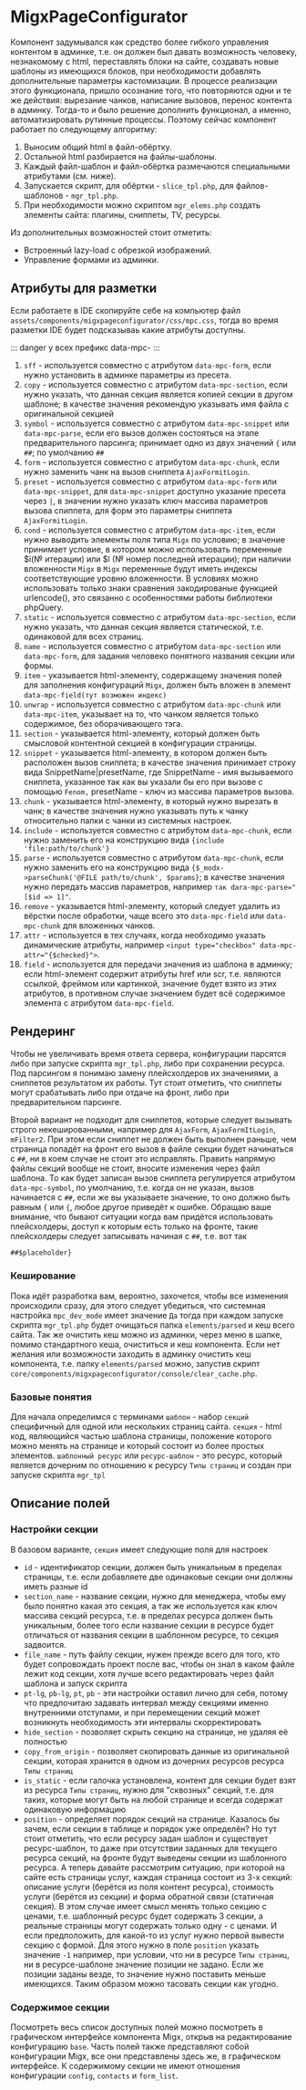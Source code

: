 # MigxPageConfigurator

Компонент задумывался как средство более гибкого управления контентом в админке, т.е. он должен был давать возможность человеку, незнакомому с html, переставлять блоки на
сайте, создавать новые шаблоны из имеющихся блоков, при необходимости добавлять дополнительные параметры кастомизации. В процессе реализации этого функционала, пришло
осознание того, что повторяются одни и те же действия: вырезание чанков, написание вызовов, перенос контента в админку. Тогда-то и было решение дополнить функционал, а именно, автоматизировать рутинные процессы. Поэтому сейчас компонент работает по следующему алгоритму:

1. Выносим общий html в файл-обёртку.
2. Остальной html разбирается на файлы-шаблоны.
3. Каждый файл-шаблон и файл-обёртка размечаются специальными атрибутами (см. ниже).
4. Запускается скрипт, для обёртки - `slice_tpl.php`, для файлов-шаблонов - `mgr_tpl.php`.
5. При необходимости можно скриптом `mgr_elems.php` создать элементы сайта: плагины, сниппеты, TV, ресурсы.

Из дополнительных возможностей стоит отметить:

* Встроенный lazy-load с обрезкой изображений.
* Управление формами из админки.

## Атрибуты для разметки

Если работаетe в IDE скопируйте себе на компьютер файл `assets/components/migxpageconfigurator/css/mpc.css`, тогда во время разметки IDE будет подсказываь какие атрибуты
доступны.

::: danger
у всех префикс data-mpc-
:::

1. `sff` - используется совместно с атрибутом `data-mpc-form`, если нужно установить в админке параметры из пресета.
2. `copy` - используется совместно с атрибутом `data-mpc-section`, если нужно указать, что данная секция является копией секции в другом шаблоне; в качестве значения рекомендую указывать имя файла с оригинальной секцией
3. `symbol` - используется совместно с атрибутом `data-mpc-snippet` или `data-mpc-parse`, если его вызов должен состояться на этапе предварительного парсинга; принимает одно из двух значений `{` или `##`; по умолчанию `##`
4. `form` - используется совместно с атрибутом `data-mpc-chunk`, если нужно заменить чанк на вызов сниппета `AjaxFormitLogin`.
5. `preset` - используется совместно с атрибутом `data-mpc-form` или `data-mpc-snippet`, для `data-mpc-snippet` доступно указание пресета через `|`, в значении нужно указать ключ массива параметров вызова спиппета, для форм это параметры сниппета `AjaxFormitLogin`.
6. `cond` - используется совместно с атрибутом `data-mpc-item`, если нужно выводить элементы поля типа `Migx` по условию; в значение принимает условие, в котором можно использовать переменные $i(№ итерации) или $l (№ номер последней итерации); при наличии вложенности  `Migx` в  `Migx` переменные будут иметь индексы соответствующие уровню вложенности. В условиях можно использовать только знаки сравнения закодированые функцией urlencode(), это связанно с особенностями работы библиотеки phpQuery.
7. `static` - используется совместно с атрибутом `data-mpc-section`, если нужно указать, что данная секция является статической, т.е. одинаковой для всех страниц.
8. `name` - используется совместно с атрибутом `data-mpc-section` или `data-mpc-form`, для задания человеко понятного названия секции или формы.
9. `item` - указывается html-элементу, содержащему значения полей для заполнения конфигураций `Migx`, должен быть вложен в элемент `data-mpc-field(тут возможен индекс)`
10. `unwrap` - используется совместно с атрибутом `data-mpc-chunk` или `data-mpc-item`, указывает на то, что чанком является только содержимое, без оборачивающего тэга.
11. `section` - указывается html-элементу, который должен быть смысловой контентной секцией в конфигурации страницы.
12. `snippet` - указывается html-элементу, в котором должен быть расположен вызов сниппета; в качестве значения принимает строку вида SnippetName|presetName, где SnippetName - имя вызываемого сниппета, указанное так как вы указали бы его при вызове с помощью `Fenom,` presetName - ключ из массива параметров вызова.
13. `chunk` - указывается html-элементу, в который нужно вырезать в чанк; в качестве значения нужно указывать путь к чанку относительно папки с чанки из системных настроек.
14. `include` - используется совместно с атрибутом `data-mpc-chunk`, если нужно заменить его на конструкцию вида `{include 'file:path/to/chunk'}`
15. `parse` - используется совместно с атрибутом `data-mpc-chunk`, если нужно заменить его на конструкцию вида `{$_modx->parseChunk('@FILE path/to/chunk', $params}`; в качестве значения нужно передать массив параметров, например `так dara-mpc-parse="[$id => 1]"`.
16. `remove` - указывается html-элементу, который следует удалить из вёрстки после обработки, чаще всего это `data-mpc-field` или `data-mpc-chunk` для вложенных чанков.
17. `attr` - используется в тех случаях, когда необходимо указать динамические атрибуты, например `<input type="checkbox" data-mpc-attr="{$checked}">`.
18. `field` - используется для передачи значения из шаблона в админку; если html-элемент содержит атрибуты href или scr, т.е. являются ссылкой, фреймом или картинкой, значение будет взято из этих атрибутов, в противном случае значением будет всё содержимое элемента с атрибутом `data-mpc-field`.

## Рендеринг

Чтобы не увеличивать время ответа сервера, конфигурации парсятся либо при запуске скрипта `mgr_tpl.php`, либо при сохранении ресурса. Под парсингом я понимаю замену
плейсхолдеров их значениями, а сниппетов результатом их работы. Тут стоит отметить, что сниппеты могут срабатывать либо при отдаче на фронт, либо при предварительном парсинге.

Второй вариант не подходит для сниппетов, которые следует вызывать строго некешированными, например для `AjaxForm`, `AjaxFormItLogin`, `mFilter2`. При этом если сниппет не должен быть выполнен раньше, чем страница попадёт на фронт его вызов в файле секции будет начинаться с `##`, ни в коем случае не стоит это исправлять. Править напрямую файлы секций вообще не стоит, вносите изменения через файл шаблона. То как будет записан вызов сниппета регулируется атрибутом `data-mpc-symbol`, по умолчанию, т.е. когда он не указан, вызов начинается с `##`, если же вы указываете значение, то оно должно быть равным `{` или `{`, любое другое приведёт к ошибке. Обращаю ваше внимание, что бывают ситуации когда вам придётся использовать плейсхолдеры, доступ к которым есть только на фронте, такие плейсхолдеры следует записывать начиная с `##`, т.е. вот так

```html
##$placeholder}
```

### Кеширование

Пока идёт разработка вам, вероятно, захочется, чтобы все изменения происходили сразу, для этого следует убедиться, что системная настройка `mpc_dev_mode` имеет значение `Да` тогда при каждом запуске скрипта `mgr_tpl.php` будет очищаться папка `elements/parsed` и кеш всего сайта. Так же очистить кеш можно из админки, через меню в шапке, помимо стандартного кеша, очиститься и кеш компонента. Если нет желания или возможности заходить в админку очистить кеш компонента, т.е. папку `elements/parsed` можно, запустив скрипт `core/components/migxpageconfigurator/console/clear_cache.php`.

### Базовые понятия

Для начала определимся с терминами
`шаблон` - набор `секций` специфичный для одной или нескольких страниц сайта.
`cекция` - html код, являющийся частью шаблона страницы, положение которого можно менять на странице и который состоит из более простых элементов.
`шаблонный ресурс` или `ресурс-шаблон` - это ресурс, который является дочерним по отношению к ресурсу `Типы страниц` и создан при запуске скрипта `mgr_tpl`

## Описание полей

### Настройки секции

В базовом варианте, `секция` имеет следующие поля для настроек

- `id` - идентификатор секции, должен быть уникальным в пределах страницы, т.е. если добавляете две одинаковые секции они должны иметь разные id
- `section_name` - название секции, нужно для менеджера, чтобы ему было понятно какая это секция, а так же используется как ключ массива секций ресурса, т.е. в пределах
  ресурса должен быть уникальным, более того если название секции в ресурсе будет отличаться от названия секции в шаблонном ресурсе, то секция задвоится.
- `file_name` - путь файлу секции, нужен прежде всего для того, кто будет сопровождать проект после вас, чтобы он знал в каком файле лежит код секции, хотя лучше всего
  редактировать через файл шаблона и запуск скрипта
- `pt-lg`, `pb-lg`, `pt`, `pb` - эти настройки оставил лично для себя, потому что предпочитаю задавать интервал между секциями именно внутренними отступами, и при перемещении секций может возникнуть необходимость эти интервалы скорректировать
- `hide_section` - позволяет скрыть секцию на странице, не удаляя её полностью
- `copy_from_origin` - позволяет скопировать данные из оригинальной секции, которая хранится в одном из дочерних ресурсов ресурса `Типы страниц`
- `is_static` - если галочка установлена, контент для секции будет взят из ресурса `Типы страниц`, нужно для "сквозных" секций, т.е. для таких, которые могут быть на любой странице и всегда содержат одинаковую информацию
- `position` - определяет порядок секций на странице. Казалось бы зачем, если секции в таблице и порядок уже определён? Но тут стоит отметить, что если ресурсу задан шаблон и существует ресурс-шаблон, то даже при отсутствии заданных для текущего ресурса секций, на фронте будут выведены секции из шаблонного ресурса. А теперь давайте рассмотрим ситуацию, при которой на сайте есть страницы услуг, каждая страница состоит из 3-х секций: описание услуги (берётся из поля контент ресурса), стоимость услуги (берётся из секции) и форма обратной связи (статичная секция). В этом случае имеет смысл менять только секцию с ценами, т.е. шаблонный ресурс будет содержать 3 секции, а реальные страницы могут содержать только одну - с ценами. И если предположить, для какой-то из услуг нужно первой вывести секцию с формой. Для этого нужно в поле `position` указать значение `-1` например, при условии, что ни в ресурсе `Типы страниц`, ни в ресурсе-шаблоне значение позиции не задано. Если же позиции заданы везде, то значение нужно поставить меньше имеющихся. Таким образом можно тасовать секции как угодно.

### Содержимое секции

Посмотреть весь список доступных полей можно посмотреть в графическом интерфейсе компонента Migx, открыв на редактирование конфигурацию `base`. Часть полей также представляют собой конфигурации Migx, все они представлены здесь же, в графическом интерфейсе. К содержимому секции не имеют отношения конфигурации `config`, `contacts` и `form_list`.
